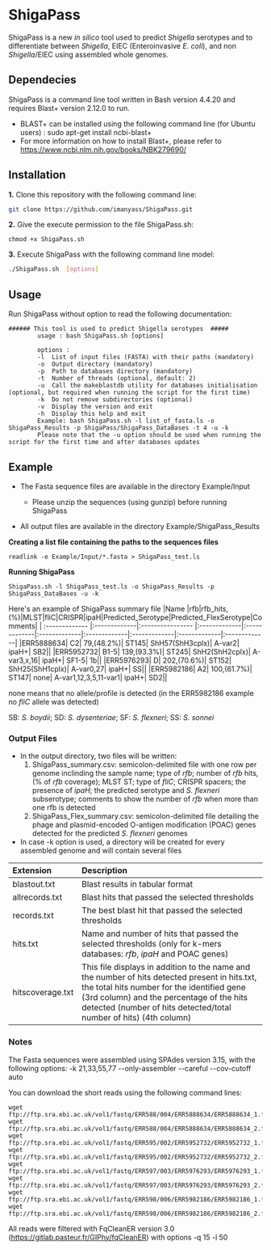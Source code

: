 # ShigaPass 

ShigaPass is a new *in silico* tool used to predict *Shigella* serotypes and to differentiate between *Shigella*, EIEC (Enteroinvasive *E. coli*), and non *Shigella*/EIEC using assembled whole genomes.

## Dependecies
 ShigaPass is a command line tool written in Bash version 4.4.20 and requires Blast+ version 2.12.0 to run. 
 - BLAST+ can be installed using the following command line (for Ubuntu users) : sudo apt-get install ncbi-blast+ 
 - For more information on how to install Blast+, please refer to https://www.ncbi.nlm.nih.gov/books/NBK279690/

## Installation
**1.** Clone this repository with the following command line:
```sh
git clone https://github.com/imanyass/ShigaPass.git
```
**2.** Give the execute permission to the file ShigaPass.sh:
```
chmod +x ShigaPass.sh
```
**3.** Execute ShigaPass  with the following command line model:
```sh
./ShigaPass.sh  [options]
```
## Usage 
Run ShigaPass without option to read the following documentation:
````
###### This tool is used to predict Shigella serotypes  #####
        usage : bash ShigaPass.sh [options]
   
        options :
        -l	List of input files (FASTA) with their paths (mandatory)
        -o	Output directory (mandatory)
        -p	Path to databases directory (mandatory)
        -t	Number of threads (optional, default: 2)
        -u	Call the makeblastdb utility for databases initialisation (optional, but required when running the script for the first time)
        -k	Do not remove subdirectories (optional)
       	-v	Display the version and exit
        -h	Display this help and exit
        Example: bash ShigaPass.sh -l list_of_fasta.ls -o ShigaPass_Results -p ShigaPass/ShigaPass_DataBases -t 4 -u -k
        Please note that the -u option should be used when running the script for the first time and after databases updates
````



## Example
- The Fasta sequence files are available in the directory Example/Input

   * Please unzip the sequences (using gunzip) before running ShigaPass

- All output files are available in the directory Example/ShigaPass_Results

**Creating a list file containing the paths to the sequences files**
```
readlink -e Example/Input/*.fasta > ShigaPass_test.ls
```
**Running ShigaPass**
``` 
ShigaPass.sh -l ShigaPass_test.ls -o ShigaPass_Results -p ShigaPass_DataBases -u -k
```

Here's an example of ShigaPass summary file
|Name |rfb|rfb_hits,(%)|MLST|fliC|CRISPR|ipaH|Predicted_Serotype|Predicted_FlexSerotype|Comments|
| :------------- |:-------------|:---------------- |:-------------|:-------------|:-------------|:-------------|:-------------|:-------------|:-------------| 
|ERR5888634|	C2|	79,(48.2%)|	ST145|	ShH57(ShH3cplx)|	A-var2|	ipaH+|	SB2||
|ERR5952732|	B1-5|	139,(93.3%)|	ST245|	ShH2(ShH2cplx)|	A-var3,x,16|	ipaH+|	SF1-5|	1b||
|ERR5976293|	D|	202,(70.6%)|	ST152|	ShH25(ShH1cplx)|	A-var0,27|	ipaH+|	SS||
|ERR5982186|	A2|	100,(61.7%)|	ST147|	none|	A-var1,12,3,5,11-var1|	ipaH+|	SD2||

none means that no allele/profile is detected (in the ERR5982186 example no *fliC* allele was detected)

SB: *S. boydii*; SD: *S. dysenteriae*; SF: *S. flexneri*; SS: *S. sonnei*

### Output Files
* In the output directory, two files will be written:
  1. ShigaPass_summary.csv: semicolon-delimited file with one row per genome inclinding the sample name; type of *rfb*; number of *rfb* hits, (% of *rfb* coverage); MLST ST; type of *fliC*; CRISPR spacers; the presence of *ipaH*; the predicted serotype and *S. flexneri* subserotype; comments to show the number of *rfb* when more than one rfb is detected 
  2. ShigaPass_Flex_summary.csv: semicolon-delimited file detailing the phage and plasmid-encoded O-antigen modification (POAC) genes detected for the predicted *S. flexneri* genomes
 * In case -k option is used, a directory will be created for every assembled genome and will contain several files
 
| Extension       | Description |
| :------------- |:-------------| 
|blastout.txt  |Blast results in tabular format|
|allrecords.txt     |Blast hits that passed the selected thresholds| 
|records.txt     |The best blast hit that passed the selected thresholds| 
|hits.txt     |Name and number of hits that passed the selected thresholds (only for k-mers databases: *rfb*, *ipaH* and POAC genes)| 
|hitscoverage.txt|This file displays in addition to the name and the number of hits detected present in hits.txt, the total hits number for the identified gene (3rd column) and the percentage of the hits detected (number of hits detected/total number of hits) (4th column) |

### Notes
The Fasta sequences were assembled using SPAdes version 3.15, with the following options: -k 21,33,55,77  --only-assembler --careful --cov-cutoff auto 

You can download the short reads using the following command lines:
```
wget ftp://ftp.sra.ebi.ac.uk/vol1/fastq/ERR588/004/ERR5888634/ERR5888634_1.fastq.gz
wget ftp://ftp.sra.ebi.ac.uk/vol1/fastq/ERR588/004/ERR5888634/ERR5888634_2.fastq.gz
wget ftp://ftp.sra.ebi.ac.uk/vol1/fastq/ERR595/002/ERR5952732/ERR5952732_1.fastq.gz
wget ftp://ftp.sra.ebi.ac.uk/vol1/fastq/ERR595/002/ERR5952732/ERR5952732_2.fastq.gz
wget ftp://ftp.sra.ebi.ac.uk/vol1/fastq/ERR597/003/ERR5976293/ERR5976293_1.fastq.gz
wget ftp://ftp.sra.ebi.ac.uk/vol1/fastq/ERR597/003/ERR5976293/ERR5976293_2.fastq.gz
wget ftp://ftp.sra.ebi.ac.uk/vol1/fastq/ERR598/006/ERR5982186/ERR5982186_1.fastq.gz
wget ftp://ftp.sra.ebi.ac.uk/vol1/fastq/ERR598/006/ERR5982186/ERR5982186_2.fastq.gz
```
All reads were filtered with FqCleanER version 3.0 (https://gitlab.pasteur.fr/GIPhy/fqCleanER) with options -q 15 -l 50 
